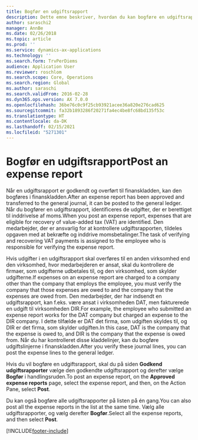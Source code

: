 ```yaml
---
title: Bogfør en udgiftsrapport
description: Dette emne beskriver, hvordan du kan bogføre en udgiftsrapport i finanskladden.
author: saraschi2
manager: AnnBe
ms.date: 02/26/2018
ms.topic: article
ms.prod: ''
ms.service: dynamics-ax-applications
ms.technology: ''
ms.search.form: TrvPerDiems
audience: Application User
ms.reviewer: roschlom
ms.search.scope: Core, Operations
ms.search.region: Global
ms.author: saraschi
ms.search.validFrom: 2016-02-28
ms.dyn365.ops.version: AX 7.0.0
ms.openlocfilehash: 36be76c0c9f25cb93921acee36a820e276cad625
ms.sourcegitcommit: fa32b1893286f20271fa4ec4be8fc68bd135f53c
ms.translationtype: HT
ms.contentlocale: da-DK
ms.lasthandoff: 02/15/2021
ms.locfileid: "5271301"
---
```

# <a name="post-an-expense-report"></a><span data-ttu-id="e9a6d-103">Bogfør en udgiftsrapport</span><span class="sxs-lookup"><span data-stu-id="e9a6d-103">Post an expense report</span></span>

<span data-ttu-id="e9a6d-104">Når en udgiftsrapport er godkendt og overført til finanskladden, kan den bogføres i finanskladden.</span><span class="sxs-lookup"><span data-stu-id="e9a6d-104">After an expense report has been approved and transferred to the general journal, it can be posted to the general ledger.</span></span> <span data-ttu-id="e9a6d-105">Når du bogfører en udgiftsrapport, identificeres de udgifter, der er berettiget til inddrivelse af moms.</span><span class="sxs-lookup"><span data-stu-id="e9a6d-105">When you post an expense report, expenses that are eligible for recovery of value-added tax (VAT) are identified.</span></span> <span data-ttu-id="e9a6d-106">Den medarbejder, der er ansvarlig for at kontrollere udgiftsrapporten, tildeles opgaven med at bekræfte og inddrive momsbetalinger.</span><span class="sxs-lookup"><span data-stu-id="e9a6d-106">The task of verifying and recovering VAT payments is assigned to the employee who is responsible for verifying the expense report.</span></span>

<span data-ttu-id="e9a6d-107">Hvis udgifter i en udgiftsrapport skal overføres til en anden virksomhed end den virksomhed, hvor medarbejderen er ansat, skal du kontrollere de firmaer, som udgifterne udbetales til, og den virksomhed, som skylder udgifterne.</span><span class="sxs-lookup"><span data-stu-id="e9a6d-107">If expenses on an expense report are charged to a company other than the company that employs the employee, you must verify the company that those expenses are owed to and the company that the expenses are owed from.</span></span> <span data-ttu-id="e9a6d-108">Den medarbejder, der har indsendt en udgiftsrapport, kan f.eks. være ansat i virksomheden DAT, men fakturerede en udgift til virksomheden DIR.</span><span class="sxs-lookup"><span data-stu-id="e9a6d-108">For example, the employee who submitted an expense report works for the DAT company but charged an expense to the DIR company.</span></span> <span data-ttu-id="e9a6d-109">I dette tilfælde er DAT det firma, som udgiften skyldes til, og DIR er det firma, som skylder udgiften.</span><span class="sxs-lookup"><span data-stu-id="e9a6d-109">In this case, DAT is the company that the expense is owed to, and DIR is the company that the expense is owed from.</span></span> <span data-ttu-id="e9a6d-110">Når du har kontrolleret disse kladdelinjer, kan du bogføre udgiftslinjerne i finanskladden.</span><span class="sxs-lookup"><span data-stu-id="e9a6d-110">After you verify these journal lines, you can post the expense lines to the general ledger.</span></span>

<span data-ttu-id="e9a6d-111">Hvis du vil bogføre en udgiftsrapport, skal du på siden **Godkend udgiftsrapporter** vælge den godkendte udgiftsrapport og derefter vælge **Bogfør** i handlingsruden.</span><span class="sxs-lookup"><span data-stu-id="e9a6d-111">To post an expense report, on the **Approved expense reports** page, select the expense report, and then, on the Action Pane, select **Post**.</span></span>

<span data-ttu-id="e9a6d-112">Du kan også bogføre alle udgiftsrapporter på listen på én gang.</span><span class="sxs-lookup"><span data-stu-id="e9a6d-112">You can also post all the expense reports in the list at the same time.</span></span> <span data-ttu-id="e9a6d-113">Vælg alle udgiftsrapporter, og vælg derefter **Bogfør**.</span><span class="sxs-lookup"><span data-stu-id="e9a6d-113">Select all the expense reports, and then select **Post**.</span></span>


[!INCLUDE[footer-include](../includes/footer-banner.md)]